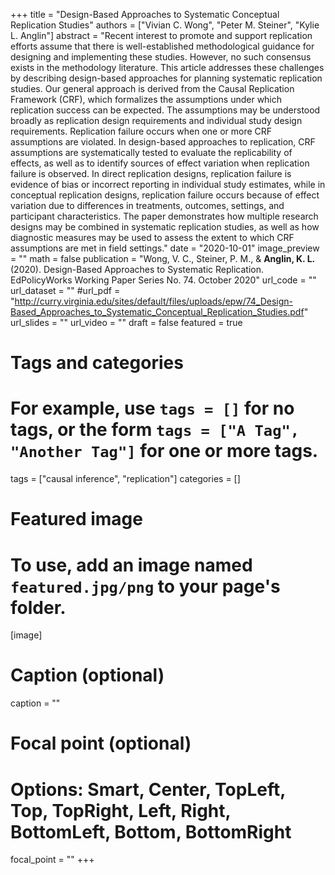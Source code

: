 +++
title = "Design-Based Approaches to Systematic Conceptual Replication Studies"
authors = ["Vivian C. Wong", "Peter M. Steiner", "Kylie L. Anglin"]
abstract = "Recent interest to promote and support replication efforts assume that there is well-established methodological guidance for designing and implementing these studies. However, no such consensus exists in the methodology literature. This article addresses these challenges by describing design-based approaches for planning systematic replication studies. Our general approach is derived from the Causal Replication Framework (CRF), which formalizes the assumptions under which replication success can be expected. The assumptions may be understood broadly as replication design requirements and individual study design requirements. Replication failure occurs when one or more CRF assumptions are violated. In design-based approaches to replication, CRF assumptions are systematically tested to evaluate the replicability of effects, as well as to identify sources of effect variation when replication failure is observed. In direct replication designs, replication failure is evidence of bias or incorrect reporting in individual study estimates, while in conceptual replication designs, replication failure occurs because of effect variation due to differences in treatments, outcomes, settings, and participant characteristics. The paper demonstrates how multiple research designs may be combined in systematic replication studies, as well as how diagnostic measures may be used to assess the extent to which CRF assumptions are met in field settings."
date = "2020-10-01"
image_preview = ""
math = false
publication = "Wong, V. C., Steiner, P. M., & **Anglin, K. L.** (2020). Design-Based Approaches to Systematic Replication. EdPolicyWorks Working Paper Series No. 74. October 2020"
url_code = ""
url_dataset = ""
#url_pdf = "http://curry.virginia.edu/sites/default/files/uploads/epw/74_Design-Based_Approaches_to_Systematic_Conceptual_Replication_Studies.pdf"
url_slides = ""
url_video = ""
draft = false
featured = true



# Tags and categories
# For example, use `tags = []` for no tags, or the form `tags = ["A Tag", "Another Tag"]` for one or more tags.
tags = ["causal inference", "replication"]
categories = []

# Featured image
# To use, add an image named `featured.jpg/png` to your page's folder.
[image]
  # Caption (optional)
  caption = ""

  # Focal point (optional)
  # Options: Smart, Center, TopLeft, Top, TopRight, Left, Right, BottomLeft, Bottom, BottomRight
  focal_point = ""
+++


